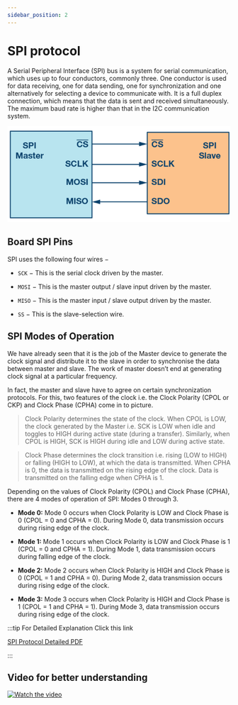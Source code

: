 ```yaml
---
sidebar_position: 2
---
```


# SPI protocol

A Serial Peripheral Interface (SPI) bus is a system for serial communication, which uses up to four conductors, commonly three. One conductor is used for data receiving, one for data sending, one for synchronization and one alternatively for selecting a device to communicate with. It is a full duplex connection, which means that the data is sent and received simultaneously. The maximum baud rate is higher than that in the I2C communication system.

![SPI PROTOCOL](/img/SPI.png)

## Board SPI Pins
SPI uses the following four wires −

* `SCK` − This is the serial clock driven by the master.

* `MOSI` − This is the master output / slave input driven by the master.

* `MISO` − This is the master input / slave output driven by the master.
  
* `SS` − This is the slave-selection wire.

## SPI Modes of Operation

We have already seen that it is the job of the Master device to generate the clock signal and distribute it to the slave in order to synchronise the data between master and slave. The work of master doesn’t end at generating clock signal at a particular frequency.

In fact, the master and slave have to agree on certain synchronization protocols. For this, two features of the clock i.e. the Clock Polarity (CPOL or CKP) and Clock Phase (CPHA) come in to picture.

>Clock Polarity determines the state of the clock. When CPOL is LOW, the clock generated by the Master i.e. SCK is LOW when idle and toggles to HIGH during active state (during a transfer). Similarly, when CPOL is HIGH, SCK is HIGH during idle and LOW during active state.

>Clock Phase determines the clock transition i.e. rising (LOW to HIGH) or falling (HIGH to LOW), at which the data is transmitted. When CPHA is 0, the data is transmitted on the rising edge of the clock. Data is transmitted on the falling edge when CPHA is 1.

Depending on the values of Clock Polarity (CPOL) and Clock Phase (CPHA), there are 4 modes of operation of SPI: Modes 0 through 3.

* **Mode 0:**
Mode 0 occurs when Clock Polarity is LOW and Clock Phase is 0 (CPOL = 0 and CPHA = 0). During Mode 0, data transmission occurs during rising edge of the clock.

* **Mode 1:**
Mode 1 occurs when Clock Polarity is LOW and Clock Phase is 1 (CPOL = 0 and CPHA = 1). During Mode 1, data transmission occurs during falling edge of the clock.

* **Mode 2:**
Mode 2 occurs when Clock Polarity is HIGH and Clock Phase is 0 (CPOL = 1 and CPHA = 0). During Mode 2, data transmission occurs during rising edge of the clock.

* **Mode 3:**
Mode 3 occurs when Clock Polarity is HIGH and Clock Phase is 1 (CPOL = 1 and CPHA = 1). During Mode 3, data transmission occurs during rising edge of the clock.

:::tip For Detailed Explanation Click this link

[SPI Protocol Detailed PDF](https://www.analog.com/media/en/analog-dialogue/volume-52/number-3/introduction-to-spi-interface.pdf)

:::

## Video for better understanding

[![Watch the video](https://img.youtube.com/vi/tzj1avfMDlc/maxresdefault.jpg)](https://www.youtube.com/watch?v=tzj1avfMDlc&list=PLz90r39PZN2VDuQhqEl9ACOZVOTKMITq1&index=5)